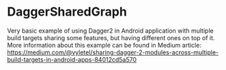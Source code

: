 # DaggerSharedGraph

Very basic example of using Dagger2 in Android application with multiple build targets sharing some features, but having different ones on top of it. More information about this example can be found in Medium article: https://medium.com/@vyletel/sharing-dagger-2-modules-across-multiple-build-targets-in-android-apps-84012cd5a570
